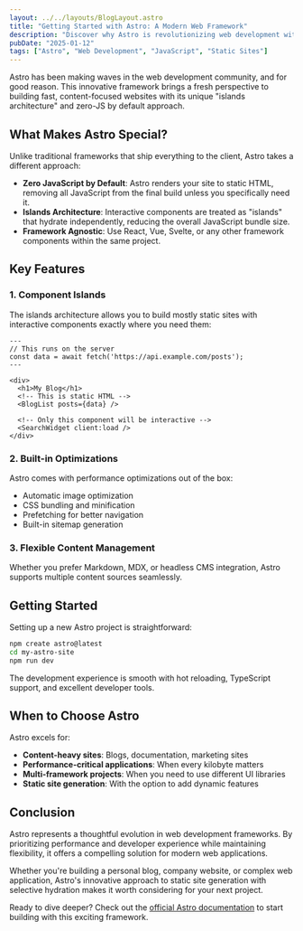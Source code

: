 ```yaml
---
layout: ../../layouts/BlogLayout.astro
title: "Getting Started with Astro: A Modern Web Framework"
description: "Discover why Astro is revolutionizing web development with its unique approach to static site generation and partial hydration."
pubDate: "2025-01-12"
tags: ["Astro", "Web Development", "JavaScript", "Static Sites"]
---
```


Astro has been making waves in the web development community, and for good reason. This innovative framework brings a fresh perspective to building fast, content-focused websites with its unique "islands architecture" and zero-JS by default approach.

## What Makes Astro Special?

Unlike traditional frameworks that ship everything to the client, Astro takes a different approach:

- **Zero JavaScript by Default**: Astro renders your site to static HTML, removing all JavaScript from the final build unless you specifically need it.
- **Islands Architecture**: Interactive components are treated as "islands" that hydrate independently, reducing the overall JavaScript bundle size.
- **Framework Agnostic**: Use React, Vue, Svelte, or any other framework components within the same project.

## Key Features

### 1. Component Islands

The islands architecture allows you to build mostly static sites with interactive components exactly where you need them:

```astro
---
// This runs on the server
const data = await fetch('https://api.example.com/posts');
---

<div>
  <h1>My Blog</h1>
  <!-- This is static HTML -->
  <BlogList posts={data} />
  
  <!-- Only this component will be interactive -->
  <SearchWidget client:load />
</div>
```

### 2. Built-in Optimizations

Astro comes with performance optimizations out of the box:

- Automatic image optimization
- CSS bundling and minification
- Prefetching for better navigation
- Built-in sitemap generation

### 3. Flexible Content Management

Whether you prefer Markdown, MDX, or headless CMS integration, Astro supports multiple content sources seamlessly.

## Getting Started

Setting up a new Astro project is straightforward:

```bash
npm create astro@latest
cd my-astro-site
npm run dev
```

The development experience is smooth with hot reloading, TypeScript support, and excellent developer tools.

## When to Choose Astro

Astro excels for:

- **Content-heavy sites**: Blogs, documentation, marketing sites
- **Performance-critical applications**: When every kilobyte matters
- **Multi-framework projects**: When you need to use different UI libraries
- **Static site generation**: With the option to add dynamic features

## Conclusion

Astro represents a thoughtful evolution in web development frameworks. By prioritizing performance and developer experience while maintaining flexibility, it offers a compelling solution for modern web applications.

Whether you're building a personal blog, company website, or complex web application, Astro's innovative approach to static site generation with selective hydration makes it worth considering for your next project.

Ready to dive deeper? Check out the [official Astro documentation](https://docs.astro.build) to start building with this exciting framework.